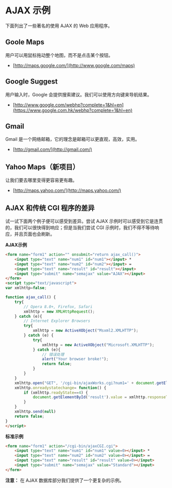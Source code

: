 # AJAX 示例

下面列出了一些著名的使用 AJAX 的 Web 应用程序。

## Goole Maps

用户可以用鼠标拖动整个地图，而不是点击某个按钮。

- [http://maps.google.com/](http://www.google.com/maps)

## Google Suggest

用户输入时，Google 会提供搜索建议。我们可以使用方向键来导航结果。

- [http://www.google.com/webhp?complete=1&hl=en](https://www.google.com.hk/webhp?complete=1&hl=en)

## Gmail

Gmail 是一个网络邮箱，它的理念是邮箱可以更直观，高效，实用。

- [http://gmail.com/](http://gmail.com/)

## Yahoo Maps（新项目）

让我们要去哪里变得更容易更有趣。

- [http://maps.yahoo.com/](http://maps.yahoo.com/)

## AJAX 和传统 CGI 程序的差异

试一试下面两个例子便可以感受到差异。尝试 AJAX 示例时可以感受到它是连贯的，我们可以很快得到响应；但是当我们尝试 CGI 示例时，我们不得不等待响应，并且页面也会刷新。

__AJAX示例__

```html
<form name="form1" action="" onsubmit="return ajax_call()">
	<input type="text" name="num1" id="num1"></input> *
	<input type="text" name="num2" id="num2"></input> = 
	<input type="text" name="result" id="result"></input>
	<input type="submit" name="semajax" value="AJAX"></input>
</form>
<script type="text/javascript">
var xmlhttp=false;

function ajax_call() {
	try{
		// Opera 8.0+, Firefox, Safari
		xmlhttp = new XMLHttpRequest();
	} catch (e){
		// Internet Explorer Browsers
		try{
			xmlhttp = new ActiveXObject("Msxml2.XMLHTTP");
		} catch (e) {
			try{
				xmlhttp = new ActiveXObject("Microsoft.XMLHTTP");
			} catch (e){
				// 错误处理
				alert("Your browser broke!");
				return false;
			}
		}
	}
	xmlhttp.open("GET", '/cgi-bin/ajaxWorks.cgi?num1=' + document.getElementById('num1').value + '&num2=' + document.getElementById('num2').value , true);
	xmlhttp.onreadystatechange= function() {
		if (xmlhttp.readyState==4) {
			document.getElementById('result').value = xmlhttp.responseText;
		}
	}
	xmlhttp.send(null)
	return false;
}
</script>
```

__标准示例__

```html
<form name="form1" action="/cgi-bin/ajaxCGI.cgi">
	<input type="text" name="num1" id="num1" value=0></input> *
	<input type="text" name="num2" id="num2" value=0></input> =
	<input type="text" name="result" id="result" value=0></input>
	<input type="submit" name="semajax" value="Standard"></input>
</form>
```

__注意：__ 在 AJAX 数据库部分我们提供了一个更复杂的示例。